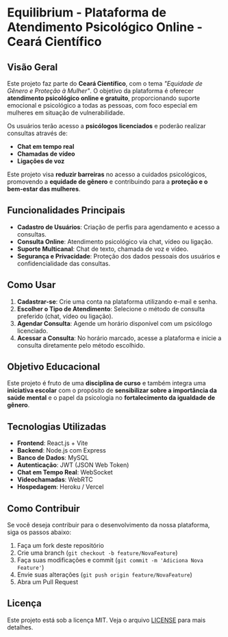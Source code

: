 # Equilibrium - Plataforma de Atendimento Psicológico Online - Ceará Científico

## Visão Geral
Este projeto faz parte do **Ceará Científico**, com o tema _"Equidade de Gênero e Proteção à Mulher"_. O objetivo da plataforma é oferecer **atendimento psicológico online e gratuito**, proporcionando suporte emocional e psicológico a todas as pessoas, com foco especial em mulheres em situação de vulnerabilidade.

Os usuários terão acesso a **psicólogos licenciados** e poderão realizar consultas através de:

- **Chat em tempo real**
- **Chamadas de vídeo**
- **Ligações de voz**

Este projeto visa **reduzir barreiras** no acesso a cuidados psicológicos, promovendo a **equidade de gênero** e contribuindo para a **proteção e o bem-estar das mulheres**.

## Funcionalidades Principais
- **Cadastro de Usuários**: Criação de perfis para agendamento e acesso a consultas.
- **Consulta Online**: Atendimento psicológico via chat, vídeo ou ligação.
- **Suporte Multicanal**: Chat de texto, chamada de voz e vídeo.
- **Segurança e Privacidade**: Proteção dos dados pessoais dos usuários e confidencialidade das consultas.

## Como Usar
1. **Cadastrar-se**: Crie uma conta na plataforma utilizando e-mail e senha.
2. **Escolher o Tipo de Atendimento**: Selecione o método de consulta preferido (chat, vídeo ou ligação).
3. **Agendar Consulta**: Agende um horário disponível com um psicólogo licenciado.
4. **Acessar a Consulta**: No horário marcado, acesse a plataforma e inicie a consulta diretamente pelo método escolhido.

## Objetivo Educacional
Este projeto é fruto de uma **disciplina de curso** e também integra uma **iniciativa escolar** com o propósito de **sensibilizar sobre a importância da saúde mental** e o papel da psicologia no **fortalecimento da igualdade de gênero**.

## Tecnologias Utilizadas
- **Frontend**: React.js + Vite
- **Backend**: Node.js com Express
- **Banco de Dados**: MySQL
- **Autenticação**: JWT (JSON Web Token)
- **Chat em Tempo Real**: WebSocket
- **Videochamadas**: WebRTC
- **Hospedagem**: Heroku / Vercel

## Como Contribuir
Se você deseja contribuir para o desenvolvimento da nossa plataforma, siga os passos abaixo:

1. Faça um fork deste repositório
2. Crie uma branch (`git checkout -b feature/NovaFeature`)
3. Faça suas modificações e commit (`git commit -m 'Adiciona Nova Feature'`)
4. Envie suas alterações (`git push origin feature/NovaFeature`)
5. Abra um Pull Request

## Licença
Este projeto está sob a licença MIT. Veja o arquivo [LICENSE](LICENSE) para mais detalhes.
